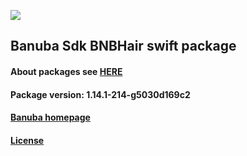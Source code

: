 [![](https://www.banuba.com/hubfs/Banuba_November2018/Images/Banuba%20SDK.png)](https://docs.banuba.com/face-ar-sdk-v1/ios/ios_overview)

## Banuba Sdk BNBHair swift package

#### About packages see [HERE](https://docs.banuba.com/face-ar-sdk-v1/ios/ios_packages)

#### Package version: **1.14.1-214-g5030d169c2**

#### **[Banuba homepage](https://banuba.com)**

#### **[License](https://www.banuba.com/terms)**
